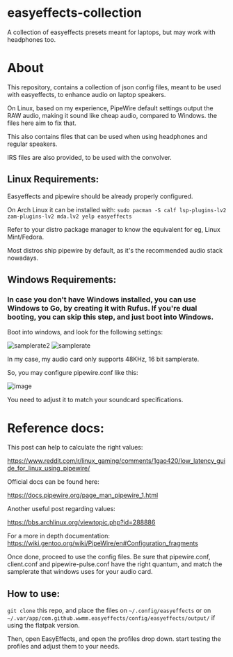 # easyeffects-collection
A collection of easyeffects presets meant for laptops, but may work with headphones too.

# About

This repository, contains a collection of json config files, meant to be used with easyeffects, to enhance audio on laptop speakers.

On Linux, based on my experience, PipeWire default settings output the RAW audio, making it sound like cheap audio, compared to Windows. the files here aim to fix that. 

This also contains files that can be used when using headphones and regular speakers.

IRS files are also provided, to be used with the convolver.

## Linux Requirements:
Easyeffects and pipewire should be already properly configured. 

On Arch Linux it can be installed with:
`sudo pacman -S calf lsp-plugins-lv2 zam-plugins-lv2 mda.lv2 yelp easyeffects`

Refer to your distro package manager to know the equivalent for eg, Linux Mint/Fedora.

Most distros ship pipewire by default, as it's the recommended audio stack nowadays.

## Windows Requirements:

### In case you don't have Windows installed, you can use Windows to Go, by creating it with Rufus. If you're dual booting, you can skip this step, and just boot into Windows.

Boot into windows, and look for the following settings:

![samplerate2](https://github.com/user-attachments/assets/3fe228f1-acce-48e2-b9b8-bb1af2d2610c)
![samplerate](https://github.com/user-attachments/assets/06f1acdc-3a5a-44fd-b4b6-8d7153cb5578)

In my case, my audio card only supports 48KHz, 16 bit samplerate. 

So, you may configure pipewire.conf like this:

![image](https://github.com/user-attachments/assets/cf2da13e-658a-495d-ad02-e3b4d4e064a3)

You need to adjust it to match your soundcard specifications.

# Reference docs:

This post can help to calculate the right values:

https://www.reddit.com/r/linux_gaming/comments/1gao420/low_latency_guide_for_linux_using_pipewire/

Official docs can be found here:

https://docs.pipewire.org/page_man_pipewire_1.html

Another useful post regarding values:

https://bbs.archlinux.org/viewtopic.php?id=288886

For a more in depth documentation:
https://wiki.gentoo.org/wiki/PipeWire/en#Configuration_fragments

Once done, proceed to use the config files.
Be sure that pipewire.conf, client.conf and pipewire-pulse.conf have the right quantum, and match the samplerate that windows uses for your audio card. 

## How to use:

`git clone` this repo, and place the files on `~/.config/easyeffects` or on `~/.var/app/com.github.wwmm.easyeffects/config/easyeffects/output/` if using the flatpak version.

Then, open EasyEffects, and open the profiles drop down. start testing the profiles and adjust them to your needs.
